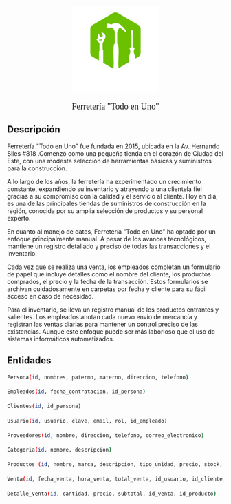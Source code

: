 <p align="center">
  <a href="http://nestjs.com/" target="blank"><img src="images/logo.png" width="200" alt="Nest Logo" /></a>
</p>

[circleci-image]: https://img.shields.io/circleci/build/github/nestjs/nest/master?token=abc123def456
[circleci-url]: https://circleci.com/gh/nestjs/nest

  <p align="center" style="font-family: impact; font-size: 20px">Ferretería "Todo en Uno"</p>

## Descripción

Ferretería "Todo en Uno" fue fundada en 2015, ubicada en la Av. Hernando Siles #818 .Comenzó como una pequeña tienda en el corazón de Ciudad del Este, con una modesta selección de herramientas básicas y suministros para la construcción.

A lo largo de los años, la ferretería ha experimentado un crecimiento constante, expandiendo su inventario y atrayendo a una clientela fiel gracias a su compromiso con la calidad y el servicio al cliente. Hoy en día, es una de las principales tiendas de suministros de construcción en la región, conocida por su amplia selección de productos y su personal experto.

En cuanto al manejo de datos, Ferretería "Todo en Uno" ha optado por un enfoque principalmente manual. A pesar de los avances tecnológicos, mantiene un registro detallado y preciso de todas las transacciones y el inventario.

Cada vez que se realiza una venta, los empleados completan un formulario de papel que incluye detalles como el nombre del cliente, los productos comprados, el precio y la fecha de la transacción. Estos formularios se archivan cuidadosamente en carpetas por fecha y cliente para su fácil acceso en caso de necesidad.

Para el inventario, se lleva un registro manual de los productos entrantes y salientes. Los empleados anotan cada nuevo envío de mercancía y registran las ventas diarias para mantener un control preciso de las existencias. Aunque este enfoque puede ser más laborioso que el uso de sistemas informáticos automatizados.

## Entidades

```bash
Persona(id, nombres, paterno, materno, direccion, telefono)

Empleados(id, fecha_contratacion, id_persona)

Clientes(id, id_persona)

Usuario(id, usuario, clave, email, rol, id_empleado)

Proveedores(id, nombre, direccion, telefono, correo_electronico)

Categoria(id, nombre, descripcion)

Productos (id, nombre, marca, descripcion, tipo_unidad, precio, stock, id_proveedor, id_categoria)

Venta(id, fecha_venta, hora_venta, total_venta, id_usuario, id_cliente, id_detalle_venta)

Detalle_Venta(id, cantidad, precio, subtotal, id_venta, id_producto)
```
